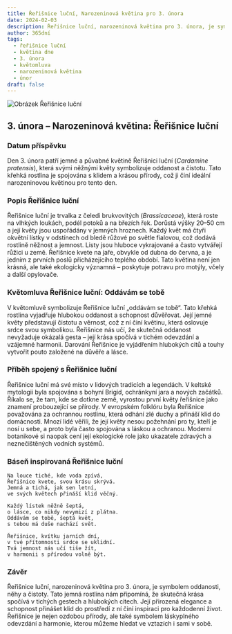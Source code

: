 ```yaml
---
title: Řeřišnice luční, Narozeninová květina pro 3. února
date: 2024-02-03
description: Řeřišnice luční, narozeninová květina pro 3. února, je symbolem Oddávám se tobě. Objevte její jedinečný význam, fascinující příběhy a poezii, která oslavuje její krásu.
author: 365dní
tags:
  - řeřišnice luční
  - květina dne
  - 3. února
  - květomluva
  - narozeninová květina
  - únor
draft: false
---
```


![Obrázek Řeřišnice luční](https://cdn.pixabay.com/photo/2020/04/13/17/30/cuckoo-5039419_1280.jpg#center)


## 3. února – Narozeninová květina: Řeřišnice luční

### Datum příspěvku

Den 3. února patří jemné a půvabné květině Řeřišnici luční (_Cardamine pratensis_), která svými něžnými květy symbolizuje oddanost a čistotu. Tato křehká rostlina je spojována s klidem a krásou přírody, což ji činí ideální narozeninovou květinou pro tento den.

### Popis Řeřišnice luční

Řeřišnice luční je trvalka z čeledi brukvovitých (_Brassicaceae_), která roste na vlhkých loukách, podél potoků a na březích řek. Dorůstá výšky 20–50 cm a její květy jsou uspořádány v jemných hroznech. Každý květ má čtyři okvětní lístky v odstínech od bledě růžové po světle fialovou, což dodává rostlině něžnost a jemnost. Listy jsou hluboce vykrajované a často vytvářejí růžici u země. Řeřišnice kvete na jaře, obvykle od dubna do června, a je jedním z prvních poslů přicházejícího teplého období. Tato květina není jen krásná, ale také ekologicky významná – poskytuje potravu pro motýly, včely a další opylovače.

### Květomluva Řeřišnice luční: Oddávám se tobě

V květomluvě symbolizuje Řeřišnice luční „oddávám se tobě“. Tato křehká rostlina vyjadřuje hlubokou oddanost a schopnost důvěřovat. Její jemné květy představují čistotu a věrnost, což z ní činí květinu, která oslovuje srdce svou symbolikou. Řeřišnice nás učí, že skutečná oddanost nevyžaduje okázalá gesta – její krása spočívá v tichém odevzdání a vzájemné harmonii. Darování Řeřišnice je vyjádřením hlubokých citů a touhy vytvořit pouto založené na důvěře a lásce.

### Příběh spojený s Řeřišnice luční

Řeřišnice luční má své místo v lidových tradicích a legendách. V keltské mytologii byla spojována s bohyní Brigid, ochránkyní jara a nových začátků. Říkalo se, že tam, kde se dotkne země, vyrostou první květy řeřišnice jako znamení probouzející se přírody. V evropském folklóru byla Řeřišnice považována za ochrannou rostlinu, která odhání zlé duchy a přináší klid do domácnosti. Mnozí lidé věřili, že její květy nesou požehnání pro ty, kteří je nosí u sebe, a proto byla často spojována s láskou a ochranou. Moderní botanikové si naopak cení její ekologické role jako ukazatele zdravých a neznečištěných vodních systémů.

### Báseň inspirovaná Řeřišnice luční

```
Na louce tiché, kde voda zpívá,  
Řeřišnice kvete, svou krásu skrývá.  
Jemná a tichá, jak sen letní,  
ve svých květech přináší klid věčný.

Každý lístek něžně šeptá,  
o lásce, co nikdy nevymizí z plátna.  
Oddávám se tobě, šeptá květ,  
s tebou má duše nachází svět.

Řeřišnice, kvítku jarních dní,  
v tvé přítomnosti srdce se uklidní.  
Tvá jemnost nás učí tiše žít,  
v harmonii s přírodou volně být.
```

### Závěr

Řeřišnice luční, narozeninová květina pro 3. února, je symbolem oddanosti, něhy a čistoty. Tato jemná rostlina nám připomíná, že skutečná krása spočívá v tichých gestech a hlubokých citech. Její přirozená elegance a schopnost přinášet klid do prostředí z ní činí inspiraci pro každodenní život. Řeřišnice je nejen ozdobou přírody, ale také symbolem láskyplného odevzdání a harmonie, kterou můžeme hledat ve vztazích i sami v sobě.